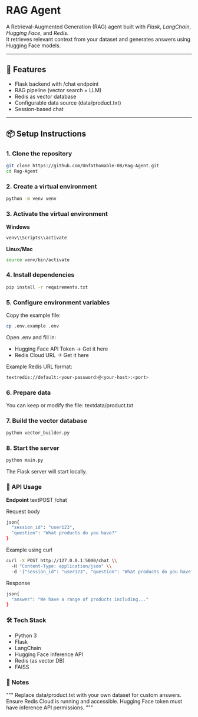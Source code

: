 # RAG Agent

A Retrieval-Augmented Generation (RAG) agent built with *Flask*, *LangChain*, *Hugging Face*, and *Redis*.  
It retrieves relevant context from your dataset and generates answers using Hugging Face models.

---

## 🚀 Features
- Flask backend with /chat endpoint  
- RAG pipeline (vector search + LLM)  
- Redis as vector database  
- Configurable data source (data/product.txt)  
- Session-based chat  

---

## 📦 Setup Instructions

### 1. Clone the repository
```bash
git clone https://github.com/Unfathomable-08/Rag-Agent.git
cd Rag-Agent
```

### 2. Create a virtual environment
```bash
python -m venv venv
```

### 3. Activate the virtual environment
**Windows**

```bash
venv\\Scripts\\activate
```

**Linux/Mac**

```bash
source venv/bin/activate
```

### 4. Install dependencies
```bash
pip install -r requirements.txt
```

### 5. Configure environment variables
Copy the example file:
```bash
cp .env.example .env
```

Open .env and fill in:

- Hugging Face API Token → Get it here
- Redis Cloud URL → Get it here

Example Redis URL format:
```bash
textredis://default:<your-password>@<your-host>:<port>
```

### 6. Prepare data
You can keep or modify the file:
textdata/product.txt

### 7. Build the vector database
```bash
python vector_builder.py
```

### 8. Start the server
```bash
python main.py
```

The Flask server will start locally.

### 📡 API Usage
**Endpoint**
textPOST /chat

Request body
```bash
json{
  "session_id": "user123",
  "question": "What products do you have?"
}
```

Example using curl
```bash
curl -X POST http://127.0.0.1:5000/chat \\
  -H "Content-Type: application/json" \\
  -d '{"session_id": "user123", "question": "What products do you have?"}'
```

Response
```bash
json{
  "answer": "We have a range of products including..."
}
```

### 🛠 Tech Stack

- Python 3
- Flask
- LangChain
- Hugging Face Inference API
- Redis (as vector DB)
- FAISS


### 📖 Notes

"""
Replace data/product.txt with your own dataset for custom answers.
Ensure Redis Cloud is running and accessible.
Hugging Face token must have inference API permissions.
"""
